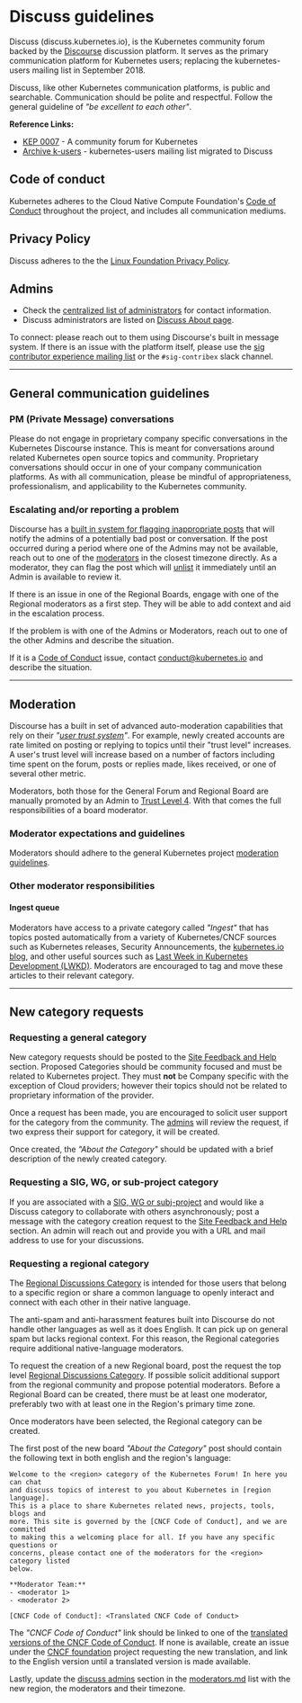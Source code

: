 # Discuss guidelines

Discuss (discuss.kubernetes.io), is the Kubernetes community forum backed by
the [Discourse] discussion platform. It serves as the primary communication
platform for Kubernetes users; replacing the kubernetes-users mailing list in
September 2018.

Discuss, like other Kubernetes communication platforms, is public and searchable.
Communication should be polite and respectful. Follow the general guideline of
_"be excellent to each other"_.

**Reference Links:**
- [KEP 0007] - A community forum for Kubernetes
- [Archive k-users] - kubernetes-users mailing list migrated to Discuss


## Code of conduct

Kubernetes adheres to the Cloud Native Compute Foundation's [Code of Conduct]
throughout the project, and includes all communication mediums.


## Privacy Policy

Discuss adheres to the the [Linux Foundation Privacy Policy].


## Admins

- Check the [centralized list of administrators][admins] for contact information.
- Discuss administrators are listed on [Discuss About page].

To connect: please reach out to them using Discourse's built in message system.
If there is an issue with the platform itself, please use the
[sig contributor experience mailing list] or the `#sig-contribex` slack channel.

---

## General communication guidelines

### PM (Private Message) conversations

Please do not engage in proprietary company specific conversations in the
Kubernetes Discourse instance. This is meant for conversations around related
Kubernetes open source topics and community. Proprietary conversations should
occur in one of your company communication platforms. As with all
communication, please be mindful of appropriateness, professionalism, and
applicability to the Kubernetes community.


### Escalating and/or reporting a problem

Discourse has a [built in system for flagging inappropriate posts] that will
notify the admins of a potentially bad post or conversation. If the post
occurred during a period where one of the Admins may not be available, reach out
to one of the [moderators][admins] in the closest timezone directly. As a
moderator, they can flag the post which will [unlist] it immediately until an
Admin is available to review it.

If there is an issue in one of the Regional Boards, engage with one of the
Regional moderators as a first step. They will be able to add context and aid
in the escalation process.

If the problem is with one of the Admins or Moderators, reach out to one of the
other Admins and describe the situation.

If it is a [Code of Conduct] issue, contact conduct@kubernetes.io and describe
the situation.

---

## Moderation

Discourse has a built in set of advanced auto-moderation capabilities that
rely on their _"[user trust system][user-trust]"_. For example, newly created
accounts are rate limited on posting or replying to topics until their "trust
level" increases. A user's trust level will increase based on a number of
factors including time spent on the forum, posts or replies made, likes
received, or one of several other metric.

Moderators, both those for the General Forum and Regional Board are manually
promoted by an Admin to [Trust Level 4][user-trust]. With that comes the full
 responsibilities of a board moderator.


### Moderator expectations and guidelines

Moderators should adhere to the general Kubernetes project
[moderation guidelines].


### Other moderator responsibilities

#### Ingest queue

Moderators have access to a private category called _"Ingest"_ that has topics
posted automatically from a variety of Kubernetes/CNCF sources such as
Kubernetes releases, Security Announcements, the [kubernetes.io blog], and other
useful sources such as [Last Week in Kubernetes Development (LWKD)][lwkd].
Moderators are encouraged to tag and move these articles to their relevant
category.

---

## New category requests

### Requesting a general category

New category requests should be posted to the [Site Feedback and Help] section.
Proposed Categories should be community focused and must be related to
Kubernetes project. They must **not** be Company specific with the exception of
Cloud providers; however their topics should not be related to proprietary
information of the provider.

Once a request has been made, you are encouraged to solicit user support for
the category from the community. The [admins] will review the request, if two
express their support for category, it will be created.

Once created, the _"About the <topic> Category"_ should be updated with a brief
description of the newly created category.


### Requesting a SIG, WG, or sub-project category

If you are associated with a [SIG, WG or subj-project] and would like a Discuss
category to collaborate with others asynchronously; post a message with the
category creation request to the [Site Feedback and Help] section. An
admin will reach out and provide you with a URL and mail address to use for
your discussions.


### Requesting a regional category

The [Regional Discussions Category] is intended for those users that belong to a
specific region or share a common language to openly interact and connect with
each other in their native language.

The anti-spam and anti-harassment features built into Discourse do not handle
other languages as well as it does English. It can pick up on general spam
but lacks regional context. For this reason, the Regional categories require
additional native-language moderators.

To request the creation of a new Regional board, post the request the top level
[Regional Discussions Category]. If possible solicit additional support from
the regional community and propose potential moderators. Before a Regional
Board can be created, there must be at least one moderator, preferably two with
at least one in the Region's primary time zone.

Once moderators have been selected, the Regional category can be created.

The first post  of the new  board _"About the <region> Category"_ post should
contain the following text in both english and the region's language:
```
Welcome to the <region> category of the Kubernetes Forum! In here you can chat
and discuss topics of interest to you about Kubernetes in [region language].
This is a place to share Kubernetes related news, projects, tools, blogs and
more. This site is governed by the [CNCF Code of Conduct], and we are committed
to making this a welcoming place for all. If you have any specific questions or
concerns, please contact one of the moderators for the <region> category listed
below.

**Moderator Team:**
- <moderator 1>
- <moderator 2>

[CNCF Code of Conduct]: <Translated CNCF Code of Conduct>
```

The _"CNCF Code of Conduct"_ link should be linked to one of the
[translated versions of the CNCF Code of Conduct]. If none is available, create
an issue under the [CNCF foundation] project requesting the new translation,
and link to the English version until a translated version is made available.

Lastly, update the [discuss admins][admins] section in the [moderators.md][admins]
list with the new region, the moderators and their timezone.


[Discourse]: https://discourse.org
[KEP 0007]: https://github.com/kubernetes/enhancements/blob/master/keps/sig-contributor-experience/0007-20180403-community-forum.md
[archive k-users]: https://github.com/kubernetes/community/issues/2492
[Code of Conduct]: https://github.com/cncf/foundation/blob/master/code-of-conduct.md
[Linux Foundation Privacy Policy]: https://www.linuxfoundation.org/privacy/
[admins]: ./moderators.md#discusskubernetesio
[Discuss About page]: https://discuss.kubernetes.io/about
[sig contributor experience mailing list]: https://groups.google.com/forum/#!forum/kubernetes-sig-contribex
[built in system for flagging inappropriate posts]: https://meta.discourse.org/t/what-are-flags-and-how-do-they-work/32783
[unlist]: https://meta.discourse.org/t/what-is-the-difference-between-closed-unlisted-and-archived-topics/51238
[user-trust]: https://blog.discourse.org/2018/06/understanding-discourse-trust-levels/
[moderation guidelines]: https://github.com/kubernetes/community/blob/master/communication/moderation.md
[kubernetes.io blog]: https://kubernetes.io/blog/
[lwkd]: http://lwkd.info/
[Site Feedback and Help]: https://discuss.kubernetes.io/c/site-feedback
[SIG, WG or subj-project]: https://github.com/kubernetes/community/blob/master/sig-list.md
[Regional Discussions Category]: https://discuss.kubernetes.io/c/regional-discussions
[translated versions of the CNCF Code of Conduct]: https://github.com/cncf/foundation/tree/master/code-of-conduct-languages
[CNCF foundation]: https://github.com/cncf/foundation